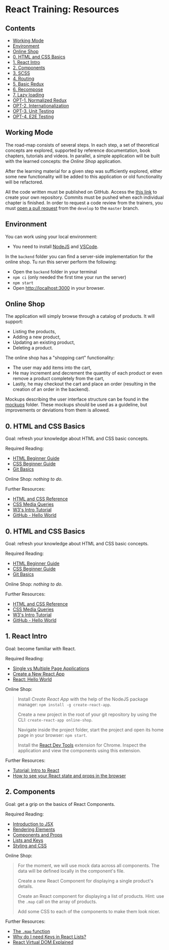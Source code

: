 # React Training: Resources

## Contents

 - [Working Mode](#working-mode)
 - [Environment](#environment)
 - [Online Shop](#online-shop)
 - [0. HTML and CSS Basics](#0-html-and-css-basics)
 - [1. React Intro](#1-react-intro)
 - [2. Components](#2-components)
 - [3. SCSS](#3-scss)
 - [4. Routing](#4-routing)
 - [5. Basic Redux](#5-basic-redux)
 - [6. Recompose](#6-recompose)
 - [7. Lazy loading]()
 - [OPT-1. Normalized Redux]()
 - [OPT-2. Internationalization]()
 - [OPT-3. Unit Testing](#opt-5-unit-testing)
 - [OPT-4. E2E Testing](#opt-6-e2e-testing)

## Working Mode

The road-map consists of several steps. In each step, a set of theoretical concepts are explored, supported by reference documentation, book chapters, tutorials and videos. In parallel, a simple application will be built with the learned concepts: the *Online Shop* application.

After the learning material for a given step was sufficiently explored, either some new functionality will be added to this application or old functionality will be refactored.

All the code written must be published on GitHub. Access the [this link](https://classroom.github.com/a/9-YuAfD4) to create your own repository. Commits must be pushed when each individual chapter is finished. In order to request a code review from the trainers, you must [open a pull request](https://help.github.com/en/articles/creating-a-pull-request) from the `develop` to the `master` branch.

## Environment

You can work using your local environment:
 - You need to install [NodeJS](https://nodejs.org/en/) and [VSCode](https://code.visualstudio.com/download).

In the `backend` folder you can find a server-side implementation for the online shop. Tu run this server perform the following:
 - Open the `backend` folder in your terminal
 - `npm ci` (only needed the first time your run the server)
 - `npm start`
 - Open [http://localhost:3000](http://localhost:3000) in your browser.

## Online Shop
The application will simply browse through a catalog of products. It will support:

 - Listing the products,
 - Adding a new product,
 - Updating an existing product,
 - Deleting a product.
 
The online shop has a "shopping cart" functionality:
 - The user may add items into the cart,
 - He may increment and decrement the quantity of each product or even remove a product completely from the cart,
 - Lastly, he may checkout the cart and place an order (resulting in the creation of an order in the backend).

Mockups describing the user interface structure can be found in the [mockups](./mockups/mockups.pdf) folder.
These mockups should be used as a guideline, but improvements or deviations from them is allowed. 

## 0. HTML and CSS Basics

Goal: refresh your knowledge about HTML and CSS basic concepts.

Required Reading:

 - [HTML Beginner Guide](https://www.htmldog.com/guides/html/beginner/)
 - [CSS Beginner Guide](https://www.htmldog.com/guides/css/beginner/)
 - [Git Basics](https://git-scm.com/book/en/v1/Getting-Started-Git-Basics)

Online Shop: *nothing to do*.

Further Resources:

 - [HTML and CSS Reference](https://www.htmldog.com/references/)
 - [CSS Media Queries](https://www.htmldog.com/guides/css/advanced/mediaqueries/)
 - [W3's Intro Tutorial](https://www.w3.org/Style/Examples/011/firstcss.en.html)
 - [GitHub - Hello World](https://guides.github.com/activities/hello-world/)
 
 ## 0. HTML and CSS Basics

Goal: refresh your knowledge about HTML and CSS basic concepts.

Required Reading:

 - [HTML Beginner Guide](https://www.htmldog.com/guides/html/beginner/)
 - [CSS Beginner Guide](https://www.htmldog.com/guides/css/beginner/)
 - [Git Basics](https://git-scm.com/book/en/v1/Getting-Started-Git-Basics)

Online Shop: *nothing to do*.

Further Resources:

 - [HTML and CSS Reference](https://www.htmldog.com/references/)
 - [CSS Media Queries](https://www.htmldog.com/guides/css/advanced/mediaqueries/)
 - [W3's Intro Tutorial](https://www.w3.org/Style/Examples/011/firstcss.en.html)
 - [GitHub - Hello World](https://guides.github.com/activities/hello-world/)

## 1. React Intro

Goal: become familiar with React.

Required Reading:

 - [Single vs Multiple Page Applications](https://medium.com/@NeotericEU/single-page-application-vs-multiple-page-application-2591588efe58)
 - [Create a New React App](https://reactjs.org/docs/create-a-new-react-app.html)
 - [React: Hello World](https://reactjs.org/docs/hello-world.html)

Online Shop:

 > Install *Create React App* with the help of the NodeJS package manager: `npm install -g create-react-app`.
 > 
 > Create a new project in the root of your git repository by using the CLI: `create-react-app online-shop`.
 > 
 > Navigate inside the project folder, start the project and open its home page in your browser: `npm start`.
 >
 > Install the [React Dev Tools](https://chrome.google.com/webstore/detail/react-developer-tools/fmkadmapgofadopljbjfkapdkoienihi?hl=en) extension for Chrome. Inspect the application and view the components using this extension.

Further Resources:

 - [Tutorial: Intro to React](https://reactjs.org/tutorial/tutorial.html)
 - [How to see your React state and props in the browser](https://www.freecodecamp.org/news/how-to-see-your-react-state-props-in-the-browser-774098a50fcc/)

## 2. Components

Goal: get a grip on the basics of React Components.

Required Reading:

- [Introduction to JSX](https://reactjs.org/docs/introducing-jsx.html)
- [Rendering Elements](https://reactjs.org/docs/rendering-elements.html)
- [Components and Props](https://reactjs.org/docs/components-and-props.html)
- [Lists and Keys](https://reactjs.org/docs/lists-and-keys.html)
- [Styling and CSS](https://reactjs.org/docs/faq-styling.html#how-do-i-add-css-classes-to-components)

Online Shop:

 > For the moment, we will use mock data across all components. The data will be defined locally in the component's file.
 >
 > Create a new React Component for displaying a single product's details.
 >
 > Create an React component for displaying a list of products. Hint: use the `.map` call on the array of products.
 >
 > Add some CSS to each of the components to make them look nicer.
 
 Further Resources:
 
 - [The `.map` function](https://developer.mozilla.org/en-US/docs/Web/JavaScript/Reference/Global_Objects/Array/map)
 - [Why do I need Keys in React Lists?](https://medium.com/@adhithiravi/why-do-i-need-keys-in-react-lists-dbb522188bbb)
 - [React Virtual DOM Explained](https://programmingwithmosh.com/react/react-virtual-dom-explained/)
